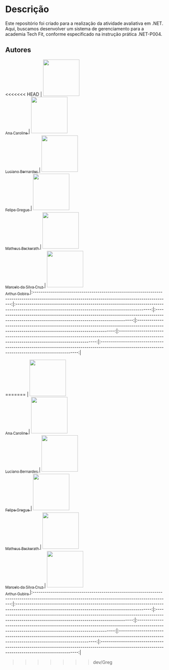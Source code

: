 # Descrição

Este repositório foi criado para a realização da atividade avaliativa em .NET. Aqui, buscamos desenvolver um sistema de gerenciamento para a academia Tech Fit, conforme especificado na instrução prática .NET-P004.

## Autores

<<<<<<< HEAD
| [<img src="https://avatars.githubusercontent.com/u/85597024?s=400&u=a2e62cbd29eecb1443a99a47115f3a8be2695be3&v=4" width=115><br><sub>Ana Caroline </sub>](https://github.com/CarolineNeris) | [<img src="https://avatars.githubusercontent.com/u/142942523?v=4" width=115><br><sub>Luciano Bernardes </sub>](https://github.com/lasbernardes) | [<img src="https://avatars.githubusercontent.com/u/82590761?v=4" width=115><br><sub>Felipe Gregue </sub>](https://github.com/FelipeGregue) | [<img src="https://avatars.githubusercontent.com/u/125604118?v=4" width=115><br><sub>Matheus Beckerath </sub>](https://github.com/Mcbeckerath) | [<img src="https://avatars.githubusercontent.com/u/104631922?v=4" width=115><br><sub>Marcelo da Silva Cruz </sub>](https://github.com/)| [<img src="https://avatars.githubusercontent.com/u/146987217?v=4)" width=115><br><sub>Arthur Gobira </sub>](https://github.com/GobiraArthur)
|:-------------------------------------------------------------------------------------------------------------------------------------------------:|:-------------------------------------------------------------------------------------------------------------------------------------------------:|:-------------------------------------------------------------------------------------------------------------------------------------------------:|:-------------------------------------------------------------------------------------------------------------------------------------------------:|:-------------------------------------------------------------------------------------------------------------------------------------------------:|:-------------------------------------------------------------------------------------------------------------------------------------------------:|

=======
| [<img src="https://avatars.githubusercontent.com/u/85597024?s=400&u=a2e62cbd29eecb1443a99a47115f3a8be2695be3&v=4" width=115><br><sub>Ana Caroline </sub>](https://github.com/CarolineNeris) | [<img src="https://avatars.githubusercontent.com/u/142942523?v=4" width=115><br><sub>Luciano Bernardes </sub>](https://github.com/lasbernardes) | [<img src="https://avatars.githubusercontent.com/u/82590761?v=4" width=115><br><sub>Felipe Gregue </sub>](https://github.com/FelipeGregue) | [<img src="https://avatars.githubusercontent.com/u/125604118?v=4" width=115><br><sub>Matheus Beckerath </sub>](https://github.com/Mcbeckerath) | [<img src="https://avatars.githubusercontent.com/u/104631922?v=4" width=115><br><sub>Marcelo da Silva Cruz </sub>](https://github.com/) | [<img src="https://avatars.githubusercontent.com/u/146987217?v=4" width=115><br><sub>Arthur Gubira </sub>](https://github.com/GobiraArthur)
|:-------------------------------------------------------------------------------------------------------------------------------------------------:|:-------------------------------------------------------------------------------------------------------------------------------------------------:|:-------------------------------------------------------------------------------------------------------------------------------------------------:|:-------------------------------------------------------------------------------------------------------------------------------------------------:|:-------------------------------------------------------------------------------------------------------------------------------------------------:|:-------------------------------------------------------------------------------------------------------------------------------------------------:|
>>>>>>> dev/Greg
